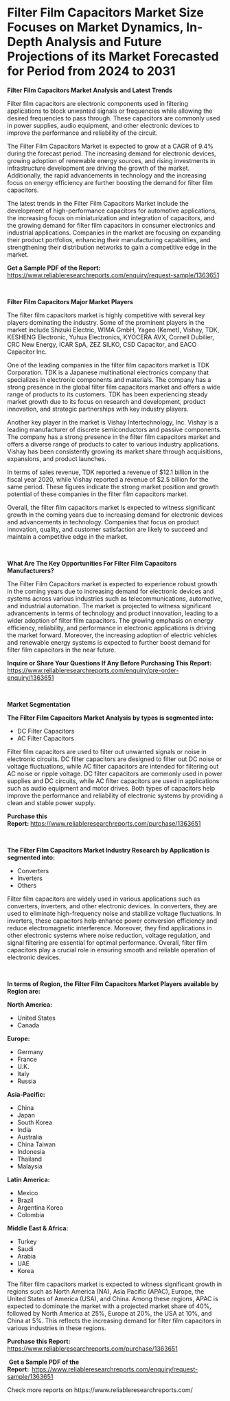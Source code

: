 <p><h1>Filter Film Capacitors Market Size Focuses on Market Dynamics, In-Depth Analysis and Future Projections of its Market Forecasted for Period from 2024 to 2031</h1></p><p><strong>Filter Film Capacitors Market Analysis and Latest Trends</strong></p>
<p><p>Filter film capacitors are electronic components used in filtering applications to block unwanted signals or frequencies while allowing the desired frequencies to pass through. These capacitors are commonly used in power supplies, audio equipment, and other electronic devices to improve the performance and reliability of the circuit.</p><p>The Filter Film Capacitors Market is expected to grow at a CAGR of 9.4% during the forecast period. The increasing demand for electronic devices, growing adoption of renewable energy sources, and rising investments in infrastructure development are driving the growth of the market. Additionally, the rapid advancements in technology and the increasing focus on energy efficiency are further boosting the demand for filter film capacitors.</p><p>The latest trends in the Filter Film Capacitors Market include the development of high-performance capacitors for automotive applications, the increasing focus on miniaturization and integration of capacitors, and the growing demand for filter film capacitors in consumer electronics and industrial applications. Companies in the market are focusing on expanding their product portfolios, enhancing their manufacturing capabilities, and strengthening their distribution networks to gain a competitive edge in the market.</p></p>
<p><strong>Get a Sample PDF of the Report:&nbsp;</strong> <a href="https://www.reliableresearchreports.com/enquiry/request-sample/1363651">https://www.reliableresearchreports.com/enquiry/request-sample/1363651</a></p>
<p>&nbsp;</p>
<p><strong>Filter Film Capacitors Major Market Players</strong></p>
<p><p>The filter film capacitors market is highly competitive with several key players dominating the industry. Some of the prominent players in the market include Shizuki Electric, WIMA GmbH, Yageo (Kemet), Vishay, TDK, KESHENG Electronic, Yuhua Electronics, KYOCERA AVX, Cornell Dubilier, CRC New Energy, ICAR SpA, ZEZ SILKO, CSD Capacitor, and EACO Capacitor Inc.</p><p>One of the leading companies in the filter film capacitors market is TDK Corporation. TDK is a Japanese multinational electronics company that specializes in electronic components and materials. The company has a strong presence in the global filter film capacitors market and offers a wide range of products to its customers. TDK has been experiencing steady market growth due to its focus on research and development, product innovation, and strategic partnerships with key industry players.</p><p>Another key player in the market is Vishay Intertechnology, Inc. Vishay is a leading manufacturer of discrete semiconductors and passive components. The company has a strong presence in the filter film capacitors market and offers a diverse range of products to cater to various industry applications. Vishay has been consistently growing its market share through acquisitions, expansions, and product launches.</p><p>In terms of sales revenue, TDK reported a revenue of $12.1 billion in the fiscal year 2020, while Vishay reported a revenue of $2.5 billion for the same period. These figures indicate the strong market position and growth potential of these companies in the filter film capacitors market.</p><p>Overall, the filter film capacitors market is expected to witness significant growth in the coming years due to increasing demand for electronic devices and advancements in technology. Companies that focus on product innovation, quality, and customer satisfaction are likely to succeed and maintain a competitive edge in the market.</p></p>
<p>&nbsp;</p>
<p><strong>What Are The Key Opportunities For Filter Film Capacitors Manufacturers?</strong></p>
<p><p>The Filter Film Capacitors market is expected to experience robust growth in the coming years due to increasing demand for electronic devices and systems across various industries such as telecommunications, automotive, and industrial automation. The market is projected to witness significant advancements in terms of technology and product innovation, leading to a wider adoption of filter film capacitors. The growing emphasis on energy efficiency, reliability, and performance in electronic applications is driving the market forward. Moreover, the increasing adoption of electric vehicles and renewable energy systems is expected to further boost demand for filter film capacitors in the near future.</p></p>
<p><strong>Inquire or Share Your Questions If Any Before Purchasing This Report:</strong> <a href="https://www.reliableresearchreports.com/enquiry/pre-order-enquiry/1363651">https://www.reliableresearchreports.com/enquiry/pre-order-enquiry/1363651</a></p>
<p>&nbsp;</p>
<p><strong>Market Segmentation</strong></p>
<p><strong>The Filter Film Capacitors Market Analysis by types is segmented into:</strong></p>
<p><ul><li>DC Filter Capacitors</li><li>AC Filter Capacitors</li></ul></p>
<p><p>Filter film capacitors are used to filter out unwanted signals or noise in electronic circuits. DC filter capacitors are designed to filter out DC noise or voltage fluctuations, while AC filter capacitors are intended for filtering out AC noise or ripple voltage. DC filter capacitors are commonly used in power supplies and DC circuits, while AC filter capacitors are used in applications such as audio equipment and motor drives. Both types of capacitors help improve the performance and reliability of electronic systems by providing a clean and stable power supply.</p></p>
<p><strong>Purchase this Report:&nbsp;</strong><a href="https://www.reliableresearchreports.com/purchase/1363651">https://www.reliableresearchreports.com/purchase/1363651</a></p>
<p>&nbsp;</p>
<p><strong>The Filter Film Capacitors Market Industry Research by Application is segmented into:</strong></p>
<p><ul><li>Converters</li><li>Inverters</li><li>Others</li></ul></p>
<p><p>Filter film capacitors are widely used in various applications such as converters, inverters, and other electronic devices. In converters, they are used to eliminate high-frequency noise and stabilize voltage fluctuations. In inverters, these capacitors help enhance power conversion efficiency and reduce electromagnetic interference. Moreover, they find applications in other electronic systems where noise reduction, voltage regulation, and signal filtering are essential for optimal performance. Overall, filter film capacitors play a crucial role in ensuring smooth and reliable operation of electronic devices.</p></p>
<p>&nbsp;</p>
<p><strong>In terms of Region, the Filter Film Capacitors Market Players available by Region are:</strong></p>
<p>
    <p> <strong> North America: </strong>
        <ul>
            <li>United States</li>
            <li>Canada</li>
        </ul>
        </p> 
    <p> <strong> Europe: </strong>
        <ul>
            <li>Germany</li>
            <li>France</li>
            <li>U.K.</li>
            <li>Italy</li>
            <li>Russia</li>
        </ul>
        </p> 
    <p> <strong> Asia-Pacific: </strong>
        <ul>
            <li>China</li>
            <li>Japan</li>
            <li>South Korea</li>
            <li>India</li>
            <li>Australia</li>
            <li>China Taiwan</li>
            <li>Indonesia</li>
            <li>Thailand</li>
            <li>Malaysia</li>
        </ul>
        </p> 
    <p> <strong> Latin America: </strong>
        <ul>
            <li>Mexico</li>
            <li>Brazil</li>
            <li>Argentina Korea</li>
            <li>Colombia</li>
        </ul>
        </p> 
    <p> <strong> Middle East & Africa: </strong>
        <ul>
            <li>Turkey</li>
            <li>Saudi</li>
            <li>Arabia</li>
            <li>UAE</li>
            <li>Korea</li>
        </ul>
    </p>
    </p>
<p><p>The filter film capacitors market is expected to witness significant growth in regions such as North America (NA), Asia Pacific (APAC), Europe, the United States of America (USA), and China. Among these regions, APAC is expected to dominate the market with a projected market share of 40%, followed by North America at 25%, Europe at 20%, the USA at 10%, and China at 5%. This reflects the increasing demand for filter film capacitors in various industries in these regions.</p></p>
<p><strong>Purchase this Report: </strong><a href="https://www.reliableresearchreports.com/purchase/1363651">https://www.reliableresearchreports.com/purchase/1363651</a></p>
<p>&nbsp;<strong>Get a Sample PDF of the Report:&nbsp;&nbsp;</strong><a href="https://www.reliableresearchreports.com/enquiry/request-sample/1363651">https://www.reliableresearchreports.com/enquiry/request-sample/1363651</a></p>
<p><strong></strong></p>
<p>Check more reports on https://www.reliableresearchreports.com/</p>